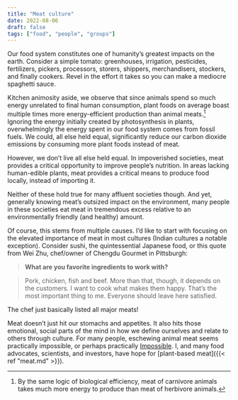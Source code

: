 ```yaml
---
title: "Meat culture"
date: 2022-08-06
draft: false
tags: ["food", "people", "groups"]
---
```

Our food system constitutes one of humanity’s greatest impacts on the earth. Consider a simple tomato: greenhouses, irrigation, pesticides, fertilizers, pickers, processors, storers, shippers, merchandisers, stockers, and finally cookers. Revel in the effort it takes so you can make a mediocre spaghetti sauce.

Kitchen animosity aside, we observe that since animals spend so much energy unrelated to final human consumption, plant foods on average boast multiple times more energy-efficient production than animal meats.[^1] Ignoring the energy initially created by photosynthesis in plants, overwhelmingly the energy spent in our food system comes from fossil fuels. We could, all else held equal, significantly reduce our carbon dioxide emissions by consuming more plant foods instead of meat.
[^1]: By the same logic of biological efficiency, meat of carnivore animals takes much more energy to produce than meat of herbivore animals.

However, we don’t live all else held equal. In impoverished societies, meat provides a critical opportunity to improve people’s nutrition. In areas lacking human-edible plants, meat provides a critical means to produce food locally, instead of importing it.

Neither of these hold true for many affluent societies though. And yet, generally knowing meat’s outsized impact on the environment, many people in these societies eat meat in tremendous excess relative to an environmentally friendly (and healthy) amount.

Of course, this stems from multiple causes. I’d like to start with focusing on the elevated importance of meat in most cultures (Indian cultures a notable exception). Consider sushi, the quintessential Japanese food, or this quote from Wei Zhu, chef/owner of Chengdu Gourmet in Pittsburgh:

> **What are you favorite ingredients to work with?**

> Pork, chicken, fish and beef. More than that, though, it depends on the customers. I want to cook what makes them happy. That’s the most important thing to me. Everyone should leave here satisfied.

The chef just basically listed all major meats!

Meat doesn’t just hit our stomachs and appetites. It also hits those emotional, social parts of the mind in how we define ourselves and relate to others through culture. For many people, eschewing animal meat seems practically impossible, or perhaps practically [Impossible](https://impossiblefoods.com). I, and many food advocates, scientists, and investors, have hope for [plant-based meat]({{< ref "meat.md" >}}).
